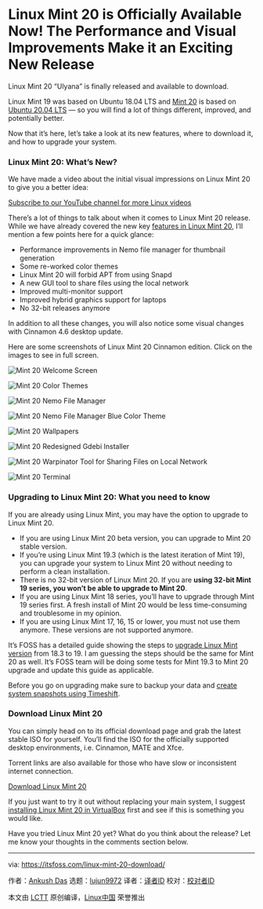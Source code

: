 [#]: collector: (lujun9972)
[#]: translator: ( )
[#]: reviewer: ( )
[#]: publisher: ( )
[#]: url: ( )
[#]: subject: (Linux Mint 20 is Officially Available Now! The Performance and Visual Improvements Make it an Exciting New Release)
[#]: via: (https://itsfoss.com/linux-mint-20-download/)
[#]: author: (Ankush Das https://itsfoss.com/author/ankush/)

Linux Mint 20 is Officially Available Now! The Performance and Visual Improvements Make it an Exciting New Release
======

Linux Mint 20 “Ulyana” is finally released and available to download.

Linux Mint 19 was based on Ubuntu 18.04 LTS and [Mint 20][1] is based on [Ubuntu 20.04 LTS][2] — so you will find a lot of things different, improved, and potentially better.

Now that it’s here, let’s take a look at its new features, where to download it, and how to upgrade your system.

### Linux Mint 20: What’s New?

We have made a video about the initial visual impressions on Linux Mint 20 to give you a better idea:

[Subscribe to our YouTube channel for more Linux videos][3]

There’s a lot of things to talk about when it comes to Linux Mint 20 release. While we have already covered the new key [features in Linux Mint 20][1], I’ll mention a few points here for a quick glance:

  * Performance improvements in Nemo file manager for thumbnail generation
  * Some re-worked color themes
  * Linux Mint 20 will forbid APT from using Snapd
  * A new GUI tool to share files using the local network
  * Improved multi-monitor support
  * Improved hybrid graphics support for laptops
  * No 32-bit releases anymore



In addition to all these changes, you will also notice some visual changes with Cinnamon 4.6 desktop update.

Here are some screenshots of Linux Mint 20 Cinnamon edition. Click on the images to see in full screen.

![Mint 20 Welcome Screen][4]

![Mint 20 Color Themes][5]

![Mint 20 Nemo File Manager][6]

![Mint 20 Nemo File Manager Blue Color Theme][7]

![Mint 20 Wallpapers][8]

![Mint 20 Redesigned Gdebi Installer][9]

![Mint 20 Warpinator Tool for Sharing Files on Local Network][10]

![Mint 20 Terminal][11]

### Upgrading to Linux Mint 20: What you need to know

If you are already using Linux Mint, you may have the option to upgrade to Linux Mint 20.

  * If you are using Linux Mint 20 beta version, you can upgrade to Mint 20 stable version.
  * If you’re using Linux Mint 19.3 (which is the latest iteration of Mint 19), you can upgrade your system to Linux Mint 20 without needing to perform a clean installation.
  * There is no 32-bit version of Linux Mint 20. If you are **using 32-bit Mint 19 series, you won’t be able to upgrade to Mint 20**.
  * If you are using Linux Mint 18 series, you’ll have to upgrade through Mint 19 series first. A fresh install of Mint 20 would be less time-consuming and troublesome in my opinion.
  * If you are using Linux Mint 17, 16, 15 or lower, you must not use them anymore. These versions are not supported anymore.



It’s FOSS has a detailed guide showing the steps to [upgrade Linux Mint version][12] from 18.3 to 19. I am guessing the steps should be the same for Mint 20 as well. It’s FOSS team will be doing some tests for Mint 19.3 to Mint 20 upgrade and update this guide as applicable.

Before you go on upgrading make sure to backup your data and [create system snapshots using Timeshift][13].

### Download Linux Mint 20

You can simply head on to its official download page and grab the latest stable ISO for yourself. You’ll find the ISO for the officially supported desktop environments, i.e. Cinnamon, MATE and Xfce.

Torrent links are also available for those who have slow or inconsistent internet connection.

[Download Linux Mint 20][14]

If you just want to try it out without replacing your main system, I suggest [installing Linux Mint 20 in VirtualBox][15] first and see if this is something you would like.

Have you tried Linux Mint 20 yet? What do you think about the release? Let me know your thoughts in the comments section below.

--------------------------------------------------------------------------------

via: https://itsfoss.com/linux-mint-20-download/

作者：[Ankush Das][a]
选题：[lujun9972][b]
译者：[译者ID](https://github.com/译者ID)
校对：[校对者ID](https://github.com/校对者ID)

本文由 [LCTT](https://github.com/LCTT/TranslateProject) 原创编译，[Linux中国](https://linux.cn/) 荣誉推出

[a]: https://itsfoss.com/author/ankush/
[b]: https://github.com/lujun9972
[1]: https://itsfoss.com/linux-mint-20/
[2]: https://itsfoss.com/download-ubuntu-20-04/
[3]: https://www.youtube.com/c/itsfoss?sub_confirmation=1
[4]: https://i2.wp.com/itsfoss.com/wp-content/uploads/2020/06/mint-20-welcome-screen.png?fit=800%2C397&ssl=1
[5]: https://i0.wp.com/itsfoss.com/wp-content/uploads/2020/06/mint-20-color-themes.png?fit=800%2C396&ssl=1
[6]: https://i1.wp.com/itsfoss.com/wp-content/uploads/2020/06/mint-20-nemo-file-manager.png?fit=800%2C397&ssl=1
[7]: https://i0.wp.com/itsfoss.com/wp-content/uploads/2020/06/mint-20-nemo-file-manager-blue-color-theme.png?fit=800%2C450&ssl=1
[8]: https://i1.wp.com/itsfoss.com/wp-content/uploads/2020/06/mint-20-wallpapers.png?fit=800%2C450&ssl=1
[9]: https://i0.wp.com/itsfoss.com/wp-content/uploads/2020/06/mint-20-redesigned-gdebi-installer.png?fit=800%2C582&ssl=1
[10]: https://i1.wp.com/itsfoss.com/wp-content/uploads/2020/06/mint-20-warpinator.png?fit=800%2C397&ssl=1
[11]: https://i1.wp.com/itsfoss.com/wp-content/uploads/2020/06/mint-20-terminal.png?fit=800%2C540&ssl=1
[12]: https://itsfoss.com/upgrade-linux-mint-version/
[13]: https://itsfoss.com/backup-restore-linux-timeshift/
[14]: https://linuxmint.com/download.php
[15]: https://itsfoss.com/install-linux-mint-in-virtualbox/
